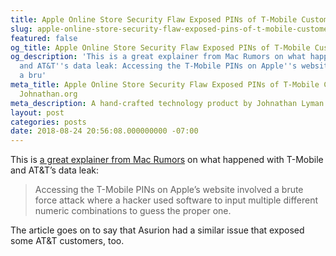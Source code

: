 ```yaml
---
title: Apple Online Store Security Flaw Exposed PINs of T-Mobile Customers
slug: apple-online-store-security-flaw-exposed-pins-of-t-mobile-customers
featured: false
og_title: Apple Online Store Security Flaw Exposed PINs of T-Mobile Customers – Johnathan.org
og_description: 'This is a great explainer from Mac Rumors on what happened with T-Mobile
  and AT&T''s data leak: Accessing the T-Mobile PINs on Apple''s website involved
  a bru'
meta_title: Apple Online Store Security Flaw Exposed PINs of T-Mobile Customers –
  Johnathan.org
meta_description: A hand-crafted technology product by Johnathan Lyman
layout: post
categories: posts
date: 2018-08-24 20:56:08.000000000 -07:00
---
```


This is [a great explainer from Mac Rumors](https://www.macrumors.com/2018/08/24/apple-store-flaw-t-mobile-pins-exposed/) on what happened with T-Mobile and AT&T’s data leak:

> Accessing the T-Mobile PINs on Apple’s website involved a brute force attack where a hacker used software to input multiple different numeric combinations to guess the proper one.

The article goes on to say that Asurion had a similar issue that exposed some AT&T customers, too.

